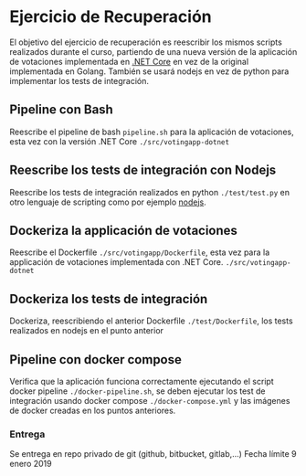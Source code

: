 # Ejercicio de Recuperación

El objetivo del ejercicio de recuperación es reescribir los mismos scripts realizados durante el curso, partiendo de una nueva versión de la aplicación de votaciones implementada en [.NET Core](https://dotnet.microsoft.com/download) en vez de la original implementada en Golang. También se usará nodejs en vez de python para implementar los tests de integración.

## Pipeline con Bash
Reescribe el pipeline de bash `pipeline.sh` para la aplicación de votaciones, esta vez con la versión .NET Core `./src/votingapp-dotnet`

## Reescribe los tests de integración con Nodejs 
Reescribe los tests de integración realizados en python `./test/test.py` en otro lenguaje de scripting como por ejemplo [nodejs](https://nodejs.org/en/).

## Dockeriza la applicación de votaciones 
Reescribe el Dockerfile `./src/votingapp/Dockerfile`, esta vez para la applicación de votaciones implementada con .NET Core. `./src/votingapp-dotnet`

## Dockeriza los tests de integración
Dockeriza, reescribiendo el anterior Dockerfile `./test/Dockerfile`, los tests realizados en nodejs en el punto anterior

## Pipeline con docker compose 
Verifica que la aplicación funciona correctamente ejecutando el script docker pipeline `./docker-pipeline.sh`, se deben ejecutar los test de integración usando docker compose `./docker-compose.yml` y las imágenes de docker creadas en los puntos anteriores.  

### Entrega
Se entrega en repo privado de git (github, bitbucket, gitlab,...)
Fecha límite 9 enero 2019
